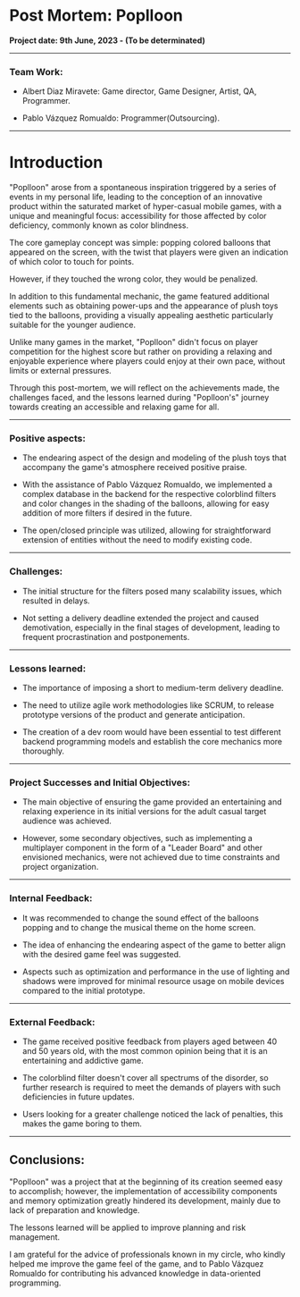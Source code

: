 # Post Mortem: Poplloon

**Project date:  9th June, 2023 - (To be determinated)**

---

### Team Work:

- Albert Diaz Miravete:  Game director, Game Designer, Artist, QA, Programmer.

- Pablo Vázquez Romualdo: Programmer(Outsourcing).

---

# Introduction

"Poplloon" arose from a spontaneous inspiration triggered by a series of events in my personal life, leading to the conception of an innovative product within the saturated market of hyper-casual mobile games, with a unique and meaningful focus: accessibility for those affected by color deficiency, commonly known as color blindness.

The core gameplay concept was simple: popping colored balloons that appeared on the screen, with the twist that players were given an indication of which color to touch for points. 

However, if they touched the wrong color, they would be penalized.

In addition to this fundamental mechanic, the game featured additional elements such as obtaining power-ups and the appearance of plush toys tied to the balloons, providing a visually appealing aesthetic particularly suitable for the younger audience.

Unlike many games in the market, "Poplloon" didn't focus on player competition for the highest score but rather on providing a relaxing and enjoyable experience where players could enjoy at their own pace, without limits or external pressures.

Through this post-mortem, we will reflect on the achievements made, the challenges faced, and the lessons learned during "Poplloon's" journey towards creating an accessible and relaxing game for all.

---

### Positive aspects:

- The endearing aspect of the design and modeling of the plush toys that accompany the game's atmosphere received positive praise.

- With the assistance of Pablo Vázquez Romualdo, we implemented a complex database in the backend for the respective colorblind filters and color changes in the shading of the balloons, allowing for easy addition of more filters if desired in the future.

- The open/closed principle was utilized, allowing for straightforward extension of entities without the need to modify existing code.

---

### Challenges:

- The initial structure for the filters posed many scalability issues, which resulted in delays.

- Not setting a delivery deadline extended the project and caused demotivation, especially in the final stages of development, leading to frequent procrastination and postponements.

---

### Lessons learned:

- The importance of imposing a short to medium-term delivery deadline.

- The need to utilize agile work methodologies like SCRUM, to release prototype versions of the product and generate anticipation.

- The creation of a dev room would have been essential to test different backend programming models and establish the core mechanics more thoroughly.

---

### Project Successes and Initial Objectives:

- The main objective of ensuring the game provided an entertaining and relaxing experience in its initial versions for the adult casual target audience was achieved.

- However, some secondary objectives, such as implementing a multiplayer component in the form of a "Leader Board" and other envisioned mechanics, were not achieved due to time constraints and project organization.

---

### Internal Feedback:

- It was recommended to change the sound effect of the balloons popping and to change the musical theme on the home screen.

- The idea of enhancing the endearing aspect of the game to better align with the desired game feel was suggested.

- Aspects such as optimization and performance in the use of lighting and shadows were improved for minimal resource usage on mobile devices compared to the initial prototype.

---

### External Feedback:

- The game received positive feedback from players aged between 40 and 50 years old, with the most common opinion being that it is an entertaining and addictive game.

- The colorblind filter doesn't cover all spectrums of the disorder, so further research is required to meet the demands of players with such deficiencies in future updates.

- Users looking for a greater challenge noticed the lack of penalties, this makes the game boring to them.

---

## Conclusions:

"Poplloon" was a project that at the beginning of its creation seemed easy to accomplish; however, the implementation of accessibility components and memory optimization greatly hindered its development, mainly due to lack of preparation and knowledge.

The lessons learned will be applied to improve planning and risk management.

I am grateful for the advice of professionals known in my circle, who kindly helped me improve the game feel of the game, and to Pablo Vázquez Romualdo for contributing his advanced knowledge in data-oriented programming.

